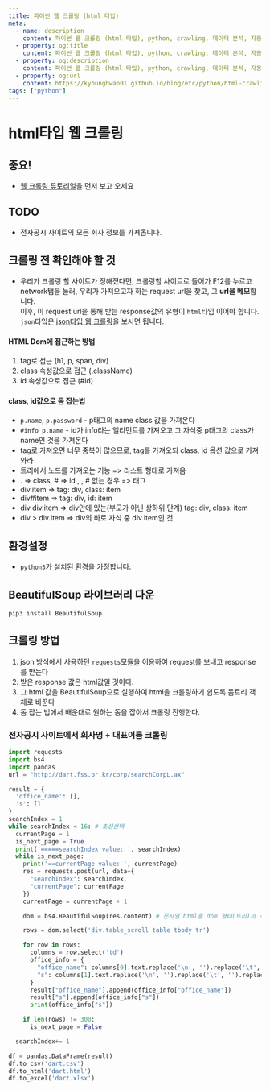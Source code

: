```yaml
---
title: 파이썬 웹 크롤링 (html 타입)
meta:
  - name: description
    content: 파이썬 웹 크롤링 (html 타입), python, crawling, 데이터 분석, 자동화
  - property: og:title
    content: 파이썬 웹 크롤링 (html 타입), python, crawling, 데이터 분석, 자동화
  - property: og:description
    content: 파이썬 웹 크롤링 (html 타입), python, crawling, 데이터 분석, 자동화
  - property: og:url
    content: https://kyounghwan01.github.io/blog/etc/python/html-crawling/
tags: ["python"]
---
```


# html타입 웹 크롤링

## 중요!

- [웹 크롤링 튜토리얼](https://kyounghwan01.github.io/blog/etc/python/crawling-tutorial/)을 먼저 보고 오세요

## TODO

- 전자공시 사이트의 모든 회사 정보를 가져옵니다.

## 크롤링 전 확인해야 할 것

- 우리가 크롤링 할 사이트가 정해졌다면, 크롤링할 사이트로 들어가 F12를 누르고 network탭을 눌러, 우리가 가져오고자 하는 request url을 찾고, 그 **url을 메모**합니다.<br>
  이후, 이 request url을 통해 받는 response값의 유형이 `html`타입 이어야 합니다.<br>
  `json`타입은 [json타입 웹 크롤링](https://kyounghwan01.github.io/blog/기타/python/json-crawling/)을 보시면 됩니다.

#### HTML Dom에 접근하는 방법

1. tag로 접근 (h1, p, span, div)
2. class 속성값으로 접근 (.className)
3. id 속성값으로 접근 (#id)

#### class, id값으로 돔 잡는법

- `p.name`, `p.password` - p태그의 name class 값을 가져온다
- `#info p.name` - id가 info라는 엘리먼트를 가져오고 그 자식중 p태그의 class가 name인 것을 가져온다
- tag로 가져오면 너무 중복이 많으므로, tag를 가져오되 class, id 옵션 값으로 가져와라
- 트리에서 노드를 가져오는 기능 => 리스트 형태로 가져옴
- . => class, # => id , , # 없는 경우 => 태그
- div.item => tag: div, class: item
- div#item => tag: div, id: item
- div div.item => div안에 있는(부모가 아닌 상하위 단계) tag: div, class: item
- div > div.item => div의 바로 자식 중 div.item인 것

## 환경설정

- `python3`가 설치된 환경을 가정합니다.

## BeautifulSoup 라이브러리 다운

```bash
pip3 install BeautifulSoup
```

## 크롤링 방법

1. json 방식에서 사용하던 `requests`모듈을 이용하여 request를 보내고 response를 받는다
2. 받은 response 값은 html값일 것이다.
3. 그 html 값을 BeautifulSoup으로 실행하여 html을 크롤링하기 쉽도록 돔트리 객체로 바꾼다
4. 돔 잡는 법에서 배운대로 원하는 돔을 잡아서 크롤링 진행한다.

### 전자공시 사이트에서 회사명 + 대표이름 크롤링

```py
import requests
import bs4
import pandas
url = "http://dart.fss.or.kr/corp/searchCorpL.ax"

result = {
  'office_name': [],
  's': []
}
searchIndex = 1
while searchIndex < 16: # 초성선택
  currentPage = 1
  is_next_page = True
  print('=====searchIndex value: ', searchIndex)
  while is_next_page:
    print('==currentPage value: ', currentPage)
    res = requests.post(url, data={
      "searchIndex": searchIndex,
      "currentPage": currentPage
    })
    currentPage = currentPage + 1

    dom = bs4.BeautifulSoup(res.content) # 문자열 html을 dom 형태(트리)의 객체로 변환

    rows = dom.select('div.table_scroll table tbody tr')

    for row in rows:
      columns = row.select('td')
      office_info = {
        "office_name": columns[0].text.replace('\n', '').replace('\t', '').replace('\r', ''),
        "s": columns[1].text.replace('\n', '').replace('\t', '').replace('\r', '')
      }
      result["office_name"].append(office_info["office_name"])
      result["s"].append(office_info["s"])
      print(office_info["s"])

    if len(rows) != 300:
      is_next_page = False

  searchIndex+= 1

df = pandas.DataFrame(result)
df.to_csv('dart.csv')
df.to_html('dart.html')
df.to_excel('dart.xlsx')

```

<TagLinks />

<Disqus />
